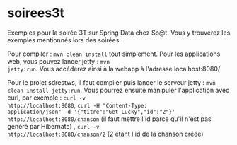 soirees3t
=========

Exemples pour la soirée 3T sur Spring Data chez So@t. Vous y trouverez les exemples mentionnés lors des soirées. 

Pour compiler : <code>mvn clean install</code> tout simplement.
Pour les applications web, vous pouvez lancer jetty : <code>mvn jetty:run</code>. Vous accéderez ainsi à la webapp à l'adresse localhost:8080/<nom webapp>

Pour le projet sdrestws, il faut compiler puis lancer le serveur jetty : <code>mvn clean install jetty:run</code>. Vous pourrez ensuite manipuler l'application avec curl, par exemple :
<code>curl -v http://localhost:8080</code>, 
<code>curl -H "Content-Type: application/json" -d '{"titre":"Get Lucky","id":"2"}' http://localhost:8080/chanson</code> (il faut mettre l'id parce qu'il n'est pas généré par Hibernate)
, <code>curl -v http://localhost:8080/chanson/2</code> (2 étant l'id de la chanson créée)
